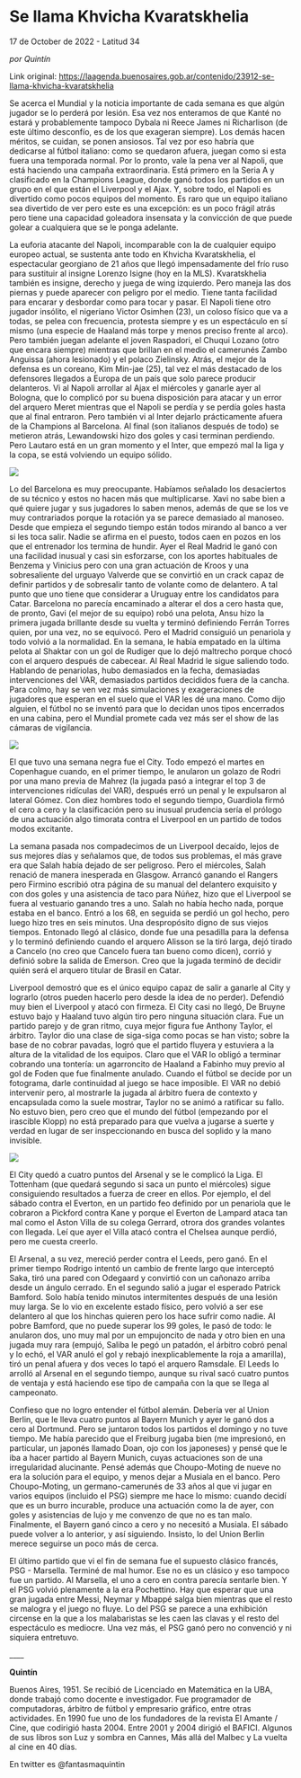 # Se llama Khvicha Kvaratskhelia



17 de October de 2022 - Latitud 34

_por Quintín_

Link original: https://laagenda.buenosaires.gob.ar/contenido/23912-se-llama-khvicha-kvaratskhelia



Se acerca el Mundial y la noticia importante de cada semana es que algún jugador se lo perderá por lesión. Esa vez nos enteramos de que Kanté no estará y probablemente tampoco Dybala ni Reece James ni Richarlison (de este último desconfío, es de los que exageran siempre). Los demás hacen méritos, se cuidan, se ponen ansiosos. Tal vez por eso habría que dedicarse al fútbol italiano: como se quedaron afuera, juegan como si esta fuera una temporada normal. Por lo pronto, vale la pena ver al Napoli, que está haciendo una campaña extraordinaria. Está primero en la Seria A y clasificado en la Champions League, donde ganó todos los partidos en un grupo en el que están el Liverpool y el Ajax. Y, sobre todo, el Napoli es divertido como pocos equipos del momento. Es raro que un equipo italiano sea divertido de ver pero este es una excepción: es un poco frágil atrás pero tiene una capacidad goleadora insensata y la convicción de que puede golear a cualquiera que se le ponga adelante.




La euforia atacante del Napoli, incomparable con la de cualquier equipo europeo actual, se sustenta ante todo en Khvicha Kvaratskhelia, el espectacular georgiano de 21 años que llegó impensadamente del frío ruso para sustituir al insigne Lorenzo Isigne (hoy en la MLS). Kvaratskhelia también es insigne, derecho y juega de wing izquierdo. Pero maneja las dos piernas y puede aparecer con peligro por el medio. Tiene tanta facilidad para encarar y desbordar como para tocar y pasar. El Napoli tiene otro jugador insólito, el nigeriano Victor Osimhen (23), un coloso físico que va a todas, se pelea con frecuencia, protesta siempre y es un espectáculo en sí mismo (una especie de Haaland más torpe y menos preciso frente al arco). Pero también juegan adelante el joven Raspadori, el Chuqui Lozano (otro que encara siempre) mientras que brillan en el medio el camerunés Zambo Anguissa (ahora lesionado) y el polaco Zielinsky. Atrás, el mejor de la defensa es un coreano, Kim Min-jae (25), tal vez el más destacado de los defensores llegados a Europa de un país que solo parece producir delanteros. Vi al Napoli arrollar al Ajax el miércoles y ganarle ayer al Bologna, que lo complicó por su buena disposición para atacar y un error del arquero Meret mientras que el Napoli se perdía y se perdía goles hasta que al final entraron. Pero también vi al Inter dejarlo prácticamente afuera de la Champions al Barcelona. Al final (son italianos después de todo) se metieron atrás, Lewandowski hizo dos goles y casi terminan perdiendo. Pero Lautaro está en un gran momento y el Inter, que empezó mal la liga y la copa, se está volviendo un equipo sólido.




![](https://cdn.feater.me/files/images/579505/12c3635e-5857-4666-8860-ac8ce68d4622.jpg)




Lo del Barcelona es muy preocupante. Habíamos señalado los desaciertos de su técnico y estos no hacen más que multiplicarse. Xavi no sabe bien a qué quiere jugar y sus jugadores lo saben menos, además de que se los ve muy contrariados porque la rotación ya se parece demasiado al manoseo. Desde que empieza el segundo tiempo están todos mirando al banco a ver si les toca salir. Nadie se afirma en el puesto, todos caen en pozos en los que el entrenador los termina de hundir. Ayer el Real Madrid le ganó con una facilidad inusual y casi sin esforzarse, con los aportes habituales de Benzema y Vinicius pero con una gran actuación de Kroos y una sobresaliente del urguayo Valverde que se convirtió en un crack capaz de definir partidos y de sobresalir tanto de volante como de delantero. A tal punto que uno tiene que considerar a Uruguay entre los candidatos para Catar. Barcelona no parecía encaminado a alterar el dos a cero hasta que, de pronto, Gavi (el mejor de su equipo) robó una pelota, Ansu hizo la primera jugada brillante desde su vuelta y terminó definiendo Ferrán Torres quien, por una vez, no se equivocó. Pero el Madrid consiguió un penariola y todo volvió a la normalidad. En la semana, le había empatado en la última pelota al Shaktar con un gol de Rudiger que lo dejó maltrecho porque chocó con el arquero después de cabecear. Al Real Madrid le sigue saliendo todo. Hablando de penariolas, hubo demasiados en la fecha, demasiadas intervenciones del VAR, demasiados partidos decididos fuera de la cancha. Para colmo, hay se ven vez más simulaciones y exageraciones de jugadores que esperan en el suelo que el VAR les dé una mano. Como dijo alguien, el fútbol no se inventó para que lo decidan unos tipos encerrados en una cabina, pero el Mundial promete cada vez más ser el show de las cámaras de vigilancia.




![](https://cdn.feater.me/files/images/579510/b306ecba-6843-4e1b-8890-6884b8572c7e.jpg)




El que tuvo una semana negra fue el City. Todo empezó el martes en Copenhague cuando, en el primer tiempo, le anularon un golazo de Rodri por una mano previa de Mahrez (la jugada pasó a integrar el top 3 de intervenciones ridículas del VAR), después erró un penal y le expulsaron al lateral Gómez. Con diez hombres todo el segundo tiempo, Guardiola firmó el cero a cero y la clasificación pero su inusual prudencia sería el prólogo de una actuación algo timorata contra el Liverpool en un partido de todos modos excitante.




La semana pasada nos compadecimos de un Liverpool decaído, lejos de sus mejores días y señalamos que, de todos sus problemas, el más grave era que Salah había dejado de ser peligroso. Pero el miércoles, Salah renació de manera inesperada en Glasgow. Arrancó ganando el Rangers pero Firmino escribió otra página de su manual del delantero exquisito y con dos goles y una asistencia de taco para Núñez, hizo que el Liverpool se fuera al vestuario ganando tres a uno. Salah no había hecho nada, porque estaba en el banco. Entró a los 68, en seguida se perdió un gol hecho, pero luego hizo tres en seis minutos. Una despropósito digno de sus viejos tiempos. Entonado llegó al clásico, donde fue una pesadilla para la defensa y lo terminó definiendo cuando el arquero Alisson se la tiró larga, dejó tirado a Cancelo (no creo que Cancelo fuera tan bueno como dicen), corrió y definió sobre la salida de Emerson. Creo que la jugada terminó de decidir quién será el arquero titular de Brasil en Catar.




Liverpool demostró que es el único equipo capaz de salir a ganarle al City y lograrlo (otros pueden hacerlo pero desde la idea de no perder). Defendió muy bien el Liverpool y atacó con firmeza. El City casi no llegó, De Bruyne estuvo bajo y Haaland tuvo algún tiro pero ninguna situación clara. Fue un partido parejo y de gran ritmo, cuya mejor figura fue Anthony Taylor, el árbitro. Taylor dio una clase de siga-siga como pocas se han visto; sobre la base de no cobrar pavadas, logró que el partido fluyera y estuviera a la altura de la vitalidad de los equipos. Claro que el VAR lo obligó a terminar cobrando una tontería: un agarroncito de Haaland a Fabinho muy previo al gol de Foden que fue finalmente anulado. Cuando el fútbol se decide por un fotograma, darle continuidad al juego se hace imposible. El VAR no debió intervenir pero, al mostrarle la jugada al árbitro fuera de contexto y encapsulada como la suele mostrar, Taylor no se animó a ratificar su fallo. No estuvo bien, pero creo que el mundo del fútbol (empezando por el irascible Klopp) no está preparado para que vuelva a jugarse a suerte y verdad en lugar de ser inspeccionando en busca del soplido y la mano invisible.




![](https://cdn.feater.me/files/images/579524/b458bb26-d5ff-46f4-b751-7e5e2d92051f.png)




 El City quedó a cuatro puntos del Arsenal y se le complicó la Liga. El Tottenham (que quedará segundo si saca un punto el miércoles) sigue consiguiendo resultados a fuerza de creer en ellos. Por ejemplo, el del sábado contra el Everton, en un partido feo definido por un penariola que le cobraron a Pickford contra Kane y porque el Everton de Lampard ataca tan mal como el Aston Villa de su colega Gerrard, otrora dos grandes volantes con llegada. Leí que ayer el Villa atacó contra el Chelsea aunque perdió, pero me cuesta creerlo. 

El Arsenal, a su vez, mereció perder contra el Leeds, pero ganó. En el primer tiempo Rodrigo intentó un cambio de frente largo que interceptó Saka, tiró una pared con Odegaard y convirtió con un cañonazo arriba desde un ángulo cerrado. En el segundo salió a jugar el esperado Patrick Bamford. Solo había tenido minutos intermitentes después de una lesión muy larga. Se lo vio en excelente estado físico, pero volvió a ser ese delantero al que los hinchas quieren pero los hace sufrir como nadie. Al pobre Bamford, que no puede superar los 99 goles, le pasó de todo: le anularon dos, uno muy mal por un empujoncito de nada y otro bien en una jugada muy rara (empujó, Saliba le pegó un patadón, el árbitro cobró penal y lo echó, el VAR anuló el gol y rebajó inexplicablemente la roja a amarilla), tiró un penal afuera y dos veces lo tapó el arquero Ramsdale. El Leeds lo arrolló al Arsenal en el segundo tiempo, aunque su rival sacó cuatro puntos de ventaja y está haciendo ese tipo de campaña con la que se llega al campeonato.
 



Confieso que no logro entender el fútbol alemán. Debería ver al Union Berlin, que le lleva cuatro puntos al Bayern Munich y ayer le ganó dos a cero al Dortmund. Pero se juntaron todos los partidos el domingo y no tuve tiempo. Me había parecido que el Freiburg jugaba bien (me impresionó, en particular, un japonés llamado Doan, ojo con los japoneses) y pensé que le iba a hacer partido al Bayern Munich, cuyas actuaciones son de una irregularidad alucinante. Pensé además que Choupo-Moting de nueve no era la solución para el equipo, y menos dejar a Musiala en el banco. Pero Choupo-Moting, un germano-camerunés de 33 años al que vi jugar en varios equipos (incluido el PSG) siempre me hace lo mismo: cuando decidí que es un burro incurable, produce una actuación como la de ayer, con goles y asistencias de lujo y me convenzo de que no es tan malo. Finalmente, el Bayern ganó cinco a cero y no necesitó a Musiala. El sábado puede volver a lo anterior, y así siguiendo. Insisto, lo del Union Berlin merece seguirse un poco más de cerca.




El último partido que vi el fin de semana fue el supuesto clásico francés, PSG - Marsella. Terminé de mal humor. Ese no es un clásico y eso tampoco fue un partido. Al Marsella, el uno a cero en contra parecía sentarle bien. Y el PSG volvió plenamente a la era Pochettino. Hay que esperar que una gran jugada entre Messi, Neymar y Mbappé salga bien mientras que el resto se malogra y el juego no fluye. Lo del PSG se parece a una exhibición circense en la que a los malabaristas se les caen las clavas y el resto del espectáculo es mediocre. Una vez más, el PSG ganó pero no convenció y ni siquiera entretuvo.




\_\_\_\_




**Quintín**




Buenos Aires, 1951. Se recibió de Licenciado en Matemática en la UBA, donde trabajó como docente e investigador. Fue programador de computadoras, árbitro de fútbol y empresario gráfico, entre otras actividades. En 1990 fue uno de los fundadores de la revista El Amante / Cine, que codirigió hasta 2004. Entre 2001 y 2004 dirigió el BAFICI. Algunos de sus libros son Luz y sombra en Cannes, Más allá del Malbec y La vuelta al cine en 40 días.




En twitter es @fantasmaquintin



